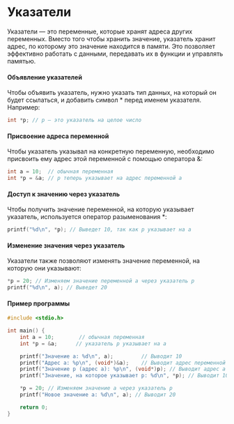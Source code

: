 # Указатели

Указатели — это переменные, которые хранят адреса других переменных. Вместо того чтобы хранить значение, указатель хранит адрес, по которому это значение находится в памяти. Это позволяет эффективно работать с данными, передавать их в функции и управлять памятью.

#### Объявление указателей

Чтобы объявить указатель, нужно указать тип данных, на который он будет ссылаться, и добавить символ * перед именем указателя. Например:

```c
int *p; // p — это указатель на целое число
```

#### Присвоение адреса переменной

Чтобы указатель указывал на конкретную переменную, необходимо присвоить ему адрес этой переменной с помощью оператора &:

```c
int a = 10;  // обычная переменная
int *p = &a; // p теперь указывает на адрес переменной a
```

#### Доступ к значению через указатель

Чтобы получить значение переменной, на которую указывает указатель, используется оператор разыменования *:

```c
printf("%d\n", *p); // Выведет 10, так как p указывает на a
```


#### Изменение значения через указатель

Указатели также позволяют изменять значение переменной, на которую они указывают:

```c
*p = 20; // Изменяем значение переменной a через указатель p
printf("%d\n", a); // Выведет 20
```

#### Пример программы

```c
#include <stdio.h>

int main() {
    int a = 10;        // обычная переменная
    int *p = &a;      // указатель p указывает на a

    printf("Значение a: %d\n", a);         // Выводит 10
    printf("Адрес a: %p\n", (void*)&a);    // Выводит адрес переменной a
    printf("Значение p (адрес a): %p\n", (void*)p); // Выводит адрес a
    printf("Значение, на которое указывает p: %d\n", *p); // Выводит 10

    *p = 20; // Изменяем значение a через указатель p
    printf("Новое значение a: %d\n", a); // Выводит 20

    return 0;
}
```